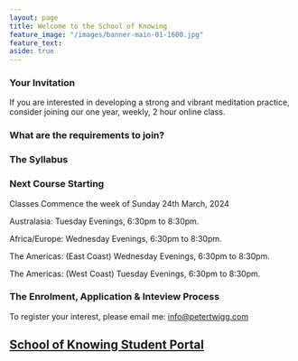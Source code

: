 ```yaml
---
layout: page
title: Welcome to the School of Knowing 
feature_image: "/images/banner-main-01-1600.jpg"
feature_text: 
aside: true 
---
```


### Your Invitation

If you are interested in developing a strong and vibrant meditation practice, consider joining our one year, weekly, 2 hour online class.  


### What are the requirements to join? 


### The Syllabus


### Next Course Starting

Classes Commence the week of Sunday 24th March, 2024 

Australasia: Tuesday Evenings, 6:30pm to 8:30pm. 

Africa/Europe: Wednesday Evenings, 6:30pm to 8:30pm. 

The Americas: (East Coast) Wednesday Evenings, 6:30pm to 8:30pm. 

The Americas: (West Coast) Tuesday Evenings, 6:30pm to 8:30pm. 
 

### The Enrolment, Application & Inteview Process

To register your interest, please email me: info@petertwigg.com 

[School of Knowing Student Portal](XXXX)
---

